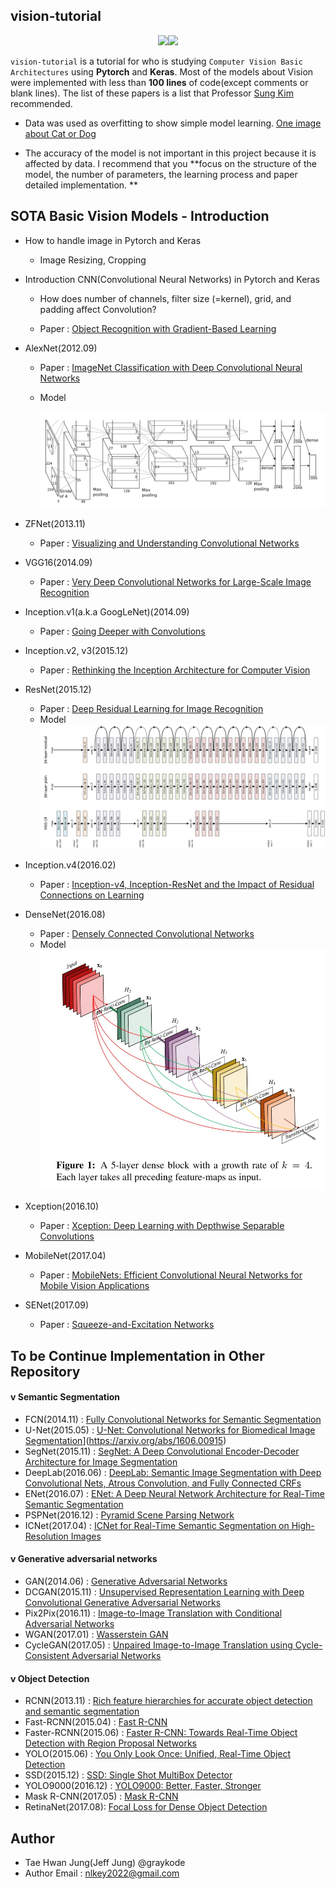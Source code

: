 ## vision-tutorial

<p align="center"><img width="100" src="https://media-thumbs.golden.com/OLqzmrmwAzY1P7Sl29k2T9WjJdM=/200x200/smart/golden-storage-production.s3.amazonaws.com/topic_images/e08914afa10a4179893eeb07cb5e4713.png" /><img width="100" src="https://keras.io/img/keras-logo-small-wb.png" /></p>

`vision-tutorial` is a tutorial for who is studying `Computer Vision Basic Architectures` using **Pytorch** and **Keras**. Most of the models about Vision were implemented with less than **100 lines** of code(except comments or blank lines). The list of these papers is a list that Professor [Sung Kim](https://github.com/hunkim) recommended.

- Data was used as overfitting to show simple model learning. [One image about Cat or Dog](https://github.com/graykode/vision-tutorial/tree/master/data)

- The accuracy of the model is not important in this project because it is affected by data. I recommend that you **focus on the structure of the model, the number of parameters, the learning process and paper detailed implementation. **

  

## SOTA Basic Vision Models - Introduction

- How to handle image in Pytorch and Keras

  - Image Resizing, Cropping

- Introduction CNN(Convolutional Neural Networks) in Pytorch and Keras

  - How does number of channels, filter size (=kernel), grid, and padding affect Convolution?

  - Paper : [Object Recognition with Gradient-Based Learning](http://yann.lecun.com/exdb/publis/pdf/lecun-99.pdf)

- AlexNet(2012.09)

  - Paper : [ImageNet Classification with Deep Convolutional Neural Networks](https://papers.nips.cc/paper/4824-imagenet-classification-with-deep-convolutional-neural-networks.pdf)

  - Model

    ![](2.AlexNet/model.jpg)

- ZFNet(2013.11)

  - Paper : [Visualizing and Understanding Convolutional Networks](https://arxiv.org/abs/1311.2901)

- VGG16(2014.09)

  - Paper : [Very Deep Convolutional Networks for Large-Scale Image Recognition](https://arxiv.org/abs/1409.1556)

- Inception.v1(a.k.a GoogLeNet)(2014.09)

  - Paper : [Going Deeper with Convolutions](https://arxiv.org/abs/1409.4842)

- Inception.v2, v3(2015.12)

  - Paper : [Rethinking the Inception Architecture for Computer Vision](https://arxiv.org/abs/1512.00567)

- ResNet(2015.12)

  - Paper : [Deep Residual Learning for Image Recognition](https://arxiv.org/abs/1512.03385)
  - Model
    ![](7.ResNet/model.jpeg)

- Inception.v4(2016.02)

  - Paper : [Inception-v4, Inception-ResNet and the Impact of Residual Connections on Learning](https://arxiv.org/abs/1602.07261)

- DenseNet(2016.08)

  - Paper : [Densely Connected Convolutional Networks](https://arxiv.org/abs/1608.06993)
  - Model
    ![](9.DenseNet/model.jpg)

- Xception(2016.10)

  - Paper : [Xception: Deep Learning with Depthwise Separable Convolutions](https://arxiv.org/abs/1610.02357)

- MobileNet(2017.04)

  - Paper : [MobileNets: Efficient Convolutional Neural Networks for Mobile Vision Applications](https://arxiv.org/abs/1704.04861)

- SENet(2017.09)

  - Paper : [Squeeze-and-Excitation Networks](https://arxiv.org/abs/1709.01507)



## To be Continue Implementation in Other Repository

#### v Semantic Segmentation

- FCN(2014.11) : [Fully Convolutional Networks for Semantic Segmentation](https://arxiv.org/abs/1411.4038)
- U-Net(2015.05) : [U-Net: Convolutional Networks for Biomedical Image Segmentation](https://arxiv.org/abs/1505.04597)](https://arxiv.org/abs/1606.00915)
- SegNet(2015.11) : [SegNet: A Deep Convolutional Encoder-Decoder Architecture for Image Segmentation](https://arxiv.org/abs/1511.00561)
- DeepLab(2016.06) : [DeepLab: Semantic Image Segmentation with Deep Convolutional Nets, Atrous Convolution, and Fully Connected CRFs](https://arxiv.org/abs/1606.00915)
- ENet(2016.07) : [ENet: A Deep Neural Network Architecture for Real-Time Semantic Segmentation](https://arxiv.org/abs/1606.02147)
- PSPNet(2016.12) : [Pyramid Scene Parsing Network](https://arxiv.org/abs/1612.01105)
- ICNet(2017.04) : [ICNet for Real-Time Semantic Segmentation on High-Resolution Images](https://arxiv.org/abs/1704.08545)



#### v Generative adversarial networks

- GAN(2014.06) : [Generative Adversarial Networks](https://arxiv.org/abs/1406.2661)
- DCGAN(2015.11) : [Unsupervised Representation Learning with Deep Convolutional Generative Adversarial Networks](https://arxiv.org/abs/1511.06434)
- Pix2Pix(2016.11) : [Image-to-Image Translation with Conditional Adversarial Networks](https://arxiv.org/abs/1611.07004)
- WGAN(2017.01) : [Wasserstein GAN](https://arxiv.org/abs/1701.07875)
- CycleGAN(2017.05) : [Unpaired Image-to-Image Translation using Cycle-Consistent Adversarial Networks](https://arxiv.org/abs/1703.10593)



#### v Object Detection

- RCNN(2013.11) : [Rich feature hierarchies for accurate object detection and semantic segmentation](https://arxiv.org/abs/1311.2524)
- Fast-RCNN(2015.04) : [Fast R-CNN](https://arxiv.org/abs/1504.08083)
- Faster-RCNN(2015.06) : [Faster R-CNN: Towards Real-Time Object Detection with Region Proposal Networks](https://arxiv.org/abs/1506.01497)
- YOLO(2015.06) : [You Only Look Once: Unified, Real-Time Object Detection](https://arxiv.org/abs/1506.02640)
- SSD(2015.12) : [SSD: Single Shot MultiBox Detector](https://arxiv.org/abs/1512.02325)
- YOLO9000(2016.12) : [YOLO9000: Better, Faster, Stronger](https://arxiv.org/abs/1612.08242)
- Mask R-CNN(2017.05) : [Mask R-CNN](https://arxiv.org/abs/1703.06870)
- RetinaNet(2017.08):  [Focal Loss for Dense Object Detection](https://arxiv.org/abs/1708.02002)



## Author

- Tae Hwan Jung(Jeff Jung) @graykode
- Author Email : [nlkey2022@gmail.com](mailto:nlkey2022@gmail.com)